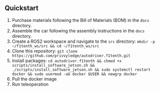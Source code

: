 ## Quickstart
1. Purchase materials following the Bill of Materials (BOM) in the `docs` directory.
2. Assemble the car following the assembly instructions in the `docs` directory.
3. Create a ROS2 workspace and navigate to the `src` directory: `mkdir -p ~/f1tenth_ws/src && cd ~/f1tenth_ws/src`
4. Clone this repository: `git clone https://github.com/privvyledge/autodriver.f1tenth.git`
5. Install packages: `cd autodriver.f1tenth && chmod +x scripts/install_software_jetson.sh && ./scripts/install_software_jetson.sh && sudo systemctl restart docker && sudo usermod -aG docker $USER && newgrp docker`
6. Pull the docker image
7. Run teleoperation